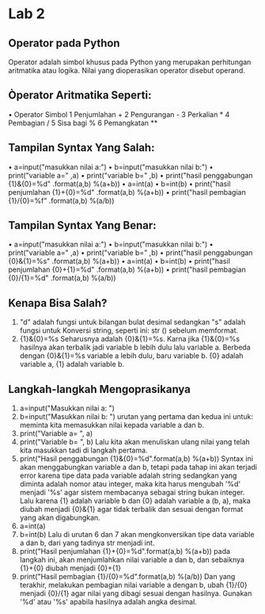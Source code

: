 # Lab 2

## Operator pada Python
Operator adalah simbol khusus pada Python yang merupakan perhitungan aritmatika atau logika.
Nilai yang dioperasikan operator disebut operand.

## Òperator Aritmatika Seperti:
•	Operator Simbol 1 Penjumlahan + 2 Pengurangan - 3 Perkalian * 4 Pembagian / 5 Sisa bagi % 6 Pemangkatan **

## Tampilan Syntax Yang Salah:
•	a=input("masukkan nilai a:")
•	b=input("masukkan nilai b:")
•	print("variable a=" ,a)
•	print("variable b=" ,b)
•	print("hasil penggabungan {1}&{0}=%d" .format(a,b) %(a+b))
•	a=int(a)
•	b=int(b)
•	print("hasil penjumlahan {1}+{0}=%d" .format(a,b) %(a+b))
•	print("hasil pembagian {1}/{0}=%f" .format(a,b) %(a/b))

## Tampilan Syntax Yang Benar:
•	a=input("masukkan nilai a:")
•	b=input("masukkan nilai b:")
•	print("variable a=" ,a)
•	print("variable b=" ,b)
•	print("hasil penggabungan {0}&{1}=%s" .format(a,b) %(a+b))
•	a=int(a)
•	b=int(b)
•	print("hasil penjumlahan {0}+{1}=%d" .format(a,b) %(a+b))
•	print("hasil pembagian {0}/{1}=%d" .format(a,b) %(a/b))

## Kenapa Bisa Salah?
1.	"d" adalah fungsi untuk bilangan bulat desimal sedangkan "s" adalah fungsi untuk Konversi string, seperti ini: str () sebelum memformat.
2.	{1}&{0}=%s Seharusnya adalah {0}&{1}=%s. Karna jika {1}&{0}=%s hasilnya akan terbalik jadi variable b lebih dulu lalu variable a. Berbeda dengan {0}&{1}=%s variable a lebih dulu, baru variable b. {0} adalah variable a, {1} adalah variable b.

## Langkah-langkah Mengoprasikanya
1.	a=input("Masukkan nilai a: ")
2.	b=input("Masukkan nilai b: ") urutan yang pertama dan kedua ini untuk: meminta kita memasukkan nilai kepada variable a dan b.
3.	print("Variable a= ", a)
4.	print("Variable b= ", b) Lalu kita akan menuliskan ulang nilai yang telah kita masukkan tadi di langkah pertama.
5.	print("Hasil penggabungan {1}&{0}=%d".format(a,b) %(a+b)) Syntax ini akan menggabungkan variable a dan b, tetapi pada tahap ini akan terjadi error karena tipe data pada variable adalah string sedangkan yang diminta adalah nomor atau integer, maka kita harus mengubah '%d' menjadi '%s' agar sistem membacanya sebagai string bukan integer. Lalu karena {1} adalah variable b dan {0} adalah variable a (b, a), maka diubah menjadi {0}&{1} agar tidak terbalik dan sesuai dengan format yang akan digabungkan.
6.	a=int(a)
7.	b=int(b) Lalu di urutan 6 dan 7 akan mengkonversikan tipe data variable a dan b, dari yang tadinya str menjadi int.
8.	print("Hasil penjumlahan {1}+{0}=%d".format(a,b) %(a+b)) pada langkah ini, akan menjumlahkan nilai variable a dan b, dan sebaiknya {1}+{0} diubah menjadi {0}+{1}
9.	print("Hasil pembagian {1}/{0}=%d".format(a,b) %(a/b)) Dan yang terakhir, melakukan pembagian nilai variable a dengan b, ubah {1}/{0} menjadi {0}/{1} agar nilai yang dibagi sesuai dengan hasilnya. Gunakan '%d' atau '%s' apabila hasilnya adalah angka desimal.
